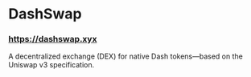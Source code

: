 # DashSwap

### https://dashswap.xyx

A decentralized exchange (DEX) for native Dash tokens—based on the Uniswap v3 specification.
